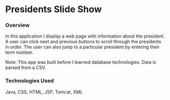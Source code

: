 <h1>Presidents Slide Show</h1>

<h3>Overview</h3>

<p>In this application I display a web page with information about the president. A user can click next and previous buttons to scroll through the presidents in order. The user can
also jump to a particular president by entering their term number.</p> 

<p>Note: This app was built before I learned database technologies. Data is parsed from a CSV.</p>

<h3>Technologies Used</h3>

<p>Java, CSS, HTML, JSP, Tomcat, XML</p>

